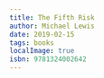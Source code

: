 ```yaml
---
title: The Fifth Risk
author: Michael Lewis
date: 2019-02-15
tags: books
localImage: true
isbn: 9781324002642
---
```

